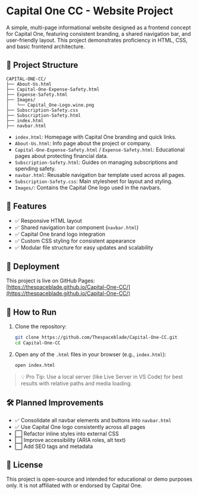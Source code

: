 # Capital One CC - Website Project

A simple, multi-page informational website designed as a frontend concept for Capital One, featuring consistent branding, a shared navigation bar, and user-friendly layout. This project demonstrates proficiency in HTML, CSS, and basic frontend architecture.

## 📁 Project Structure

```
CAPITAL-ONE-CC/
├── About-Us.html
├── Capital-One-Expense-Safety.html
├── Expense-Safety.html
├── Images/
│   └── Capital_One-Logo.wine.png
├── Subscription-Safety.css
├── Subscription-Safety.html
├── index.html
├── navbar.html
```

- `index.html`: Homepage with Capital One branding and quick links.
- `About-Us.html`: Info page about the project or company.
- `Capital-One-Expense-Safety.html` / `Expense-Safety.html`: Educational pages about protecting financial data.
- `Subscription-Safety.html`: Guides on managing subscriptions and spending safety.
- `navbar.html`: Reusable navigation bar template used across all pages.
- `Subscription-Safety.css`: Main stylesheet for layout and styling.
- `Images/`: Contains the Capital One logo used in the navbars.

## 🧩 Features

- ✅ Responsive HTML layout
- ✅ Shared navigation bar component (`navbar.html`)
- ✅ Capital One brand logo integration
- ✅ Custom CSS styling for consistent appearance
- ✅ Modular file structure for easy updates and scalability

## 🚀 Deployment

This project is live on GitHub Pages: [https://thespaceblade.github.io/Capital-One-CC/](https://thespaceblade.github.io/Capital-One-CC/)

## 🚀 How to Run

1. Clone the repository:
   ```bash
   git clone https://github.com/Thespaceblade/Capital-One-CC.git
   cd Capital-One-CC
   ```

2. Open any of the `.html` files in your browser (e.g., `index.html`):
   ```bash
   open index.html
   ```

> 💡 Pro Tip: Use a local server (like Live Server in VS Code) for best results with relative paths and media loading.

## 🛠️ Planned Improvements

- ✅ Consolidate all navbar elements and buttons into `navbar.html`
- ✅ Use Capital One logo consistently across all pages
- ⬜ Refactor inline styles into external CSS
- ⬜ Improve accessibility (ARIA roles, alt text)
- ⬜ Add SEO tags and metadata


## 🤝 License

This project is open-source and intended for educational or demo purposes only. It is not affiliated with or endorsed by Capital One.
